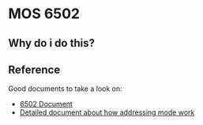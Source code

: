 # MOS 6502
## Why do i do this?
## Reference
Good documents to take a look on:
* [6502 Document](https://www.masswerk.at/6502/6502_instruction_set.html)
* [Detailed document about how addressing mode work](https://slark.me/c64-downloads/6502-addressing-modes.pdf)